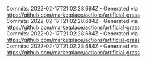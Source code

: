 Commits: 2022-02-17T21:02:28.684Z - Generated via https://github.com/marketplace/actions/artificial-grass
<br>
Commits: 2022-02-17T21:02:28.684Z - Generated via https://github.com/marketplace/actions/artificial-grass
<br>
Commits: 2022-02-17T21:02:28.684Z - Generated via https://github.com/marketplace/actions/artificial-grass
<br>
Commits: 2022-02-17T21:02:28.684Z - Generated via https://github.com/marketplace/actions/artificial-grass
<br>
